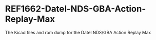# REF1662-Datel-NDS-GBA-Action-Replay-Max
The Kicad files and rom dump for the Datel NDS/GBA Action Replay Max
